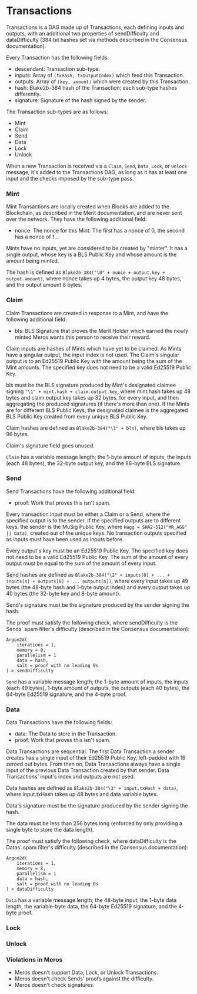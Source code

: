 # Transactions

Transactions is a DAG made up of Transactions, each defining inputs and outputs, with an additional two properties of sendDifficulty and dataDifficulty (384 bit hashes set via methods described in the Consensus documentation).

Every Transaction has the following fields:

- descendant: Transaction sub-type.
- inputs: Array of `(txHash, txOutputIndex)` which feed this Transaction.
- outputs: Array of `(key, amount)` which were created by this Transaction.
- hash: Blake2b-384 hash of the Transaction; each sub-type hashes differently.
- signature: Signature of the hash signed by the sender.

The Transaction sub-types are as follows:

- Mint
- Claim
- Send
- Data
- Lock
- Unlock

When a new Transaction is received via a `Claim`, `Send`, `Data`, `Lock`, or `Unlock` message, it's added to the Transactions DAG, as long as it has at least one input and the checks imposed by the sub-type pass.

### Mint

Mint Transactions are locally created when Blocks are added to the Blockchain, as described in the Merit documentation, and are never sent over the network. They have the following additional field:

- nonce: The nonce for this Mint. The first has a nonce of 0, the second has a nonce of 1...

Mints have no inputs, yet are considered to be created by "minter". It has a single output, whose key is a BLS Public Key and whose amount is the amount being minted.

The hash is defined as `Blake2b-384("\0" + nonce + output.key + output.amount)`, where nonce takes up 4 bytes, the output key 48 bytes, and the output amount 8 bytes.

### Claim

Claim Transactions are created in response to a Mint, and have the following additional field:

- bls: BLS Signature that proves the Merit Holder which earned the newly minted Meros wants this person to receive their reward.

Claim inputs are hashes of Mints which have yet to be claimed. As Mints have a singular output, the input index is not used. The Claim's singular output is to an Ed25519 Public Key with the amount being the sum of the Mint amounts. The specified key does not need to be a valid Ed25519 Public Key.

bls must be the BLS signature produced by Mint's designated claimee signing `"\1" + mint.hash + claim.output.key`, where mint.hash takes up 48 bytes and claim.output.key takes up 32 bytes, for every input, and then aggregating the produced signatures (if there's more than one). If the Mints are for different BLS Public Keys, the designated claimee is the aggregated BLS Public Key created from every unique BLS Public Key.

Claim hashes are defined as `Blake2b-384("\1" + bls)`, where bls takes up 96 bytes.

Claim's signature field goes unused.

`Claim` has a variable message length; the 1-byte amount of inputs, the inputs (each 48 bytes), the 32-byte output key, and the 96-byte BLS signature.

### Send

Send Transactions have the following additional field:

- proof: Work that proves this isn't spam.

Every transaction input must be either a Claim or a Send, where the specified output is to the sender. If the specified outputs are to different keys, the sender is the MuSig Public Key, where `Hagg = SHA2-512("MR_AGG" || data)`, created out of the unique keys. No transaction outputs specified as inputs must have been used as inputs before.

Every output's key must be an Ed25519 Public Key. The specified key does not need to be a valid Ed25519 Public Key. The sum of the amount of every output must be equal to the sum of the amount of every input.

Send hashes are defined as `Blake2b-384("\2" + inputs[0] + ... + inputs[n] + outputs[0] + ... outputs[n])`, where every input takes up 49 bytes (the 48-byte hash and 1-byte output index) and every output takes up 40 bytes (the 32-byte key and 8-byte amount).

Send's signature must be the signature produced by the sender signing the hash.

The proof must satisfy the following check, where sendDifficulty is the Sends' spam filter's difficulty (described in the Consensus documentation):

```
Argon2d(
    iterations = 1,
    memory = 8,
    parallelism = 1
    data = hash,
    salt = proof with no leading 0s
) > sendDifficulty
```

`Send` has a variable message length; the 1-byte amount of inputs, the inputs (each 49 bytes), 1-byte amount of outputs, the outputs (each 40 bytes), the 64-byte Ed25519 signature, and the 4-byte proof.

### Data

Data Transactions have the following fields:

- data: The Data to store in the Transaction.
- proof: Work that proves this isn't spam.

Data Transactions are sequential. The first Data Transaction a sender creates has a single input of their Ed25519 Public Key, left-padded with 16 zeroed out bytes. From then on, Data Transactions always have a single input of the previous Data Transaction created by that sender. Data Transactions' input's index and outputs are not used.

Data hashes are defined as `Blake2b-384("\3" + input.txHash + data)`, where input.txHash takes up 48 bytes and data variable bytes.

Data's signature must be the signature produced by the sender signing the hash.

The data must be less than 256 bytes long (enforced by only providing a single byte to store the data length).

The proof must satisfy the following check, where dataDifficulty is the Datas' spam filter's difficulty (described in the Consensus documentation):

```
Argon2d(
    iterations = 1,
    memory = 8,
    parallelism = 1
    data = hash,
    salt = proof with no leading 0s
) > dataDifficulty
```

`Data` has a variable message length; the 48-byte input, the 1-byte data length, the variable-byte data, the 64-byte Ed25519 signature, and the 4-byte proof.

### Lock

### Unlock

### Violations in Meros

- Meros doesn't support Data, Lock, or Unlock Transactions.
- Meros doesn't check Sends' proofs against the difficulty.
- Meros doesn't check signatures.
